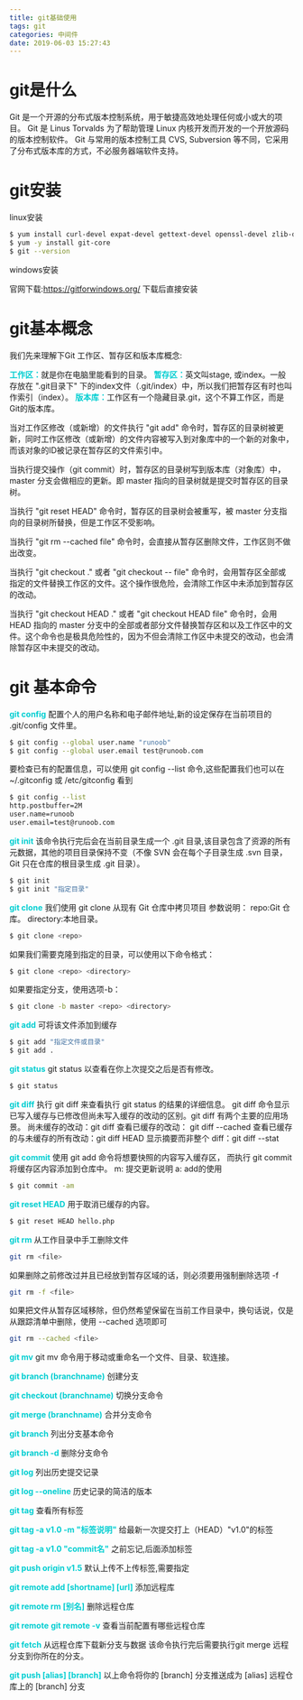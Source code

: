```yaml
---
title: git基础使用
tags: git
categories: 中间件
date: 2019-06-03 15:27:43
---
```


# git是什么
Git 是一个开源的分布式版本控制系统，用于敏捷高效地处理任何或小或大的项目。
Git 是 Linus Torvalds 为了帮助管理 Linux 内核开发而开发的一个开放源码的版本控制软件。
Git 与常用的版本控制工具 CVS, Subversion 等不同，它采用了分布式版本库的方式，不必服务器端软件支持。

# git安装
linux安装

``` bash
$ yum install curl-devel expat-devel gettext-devel openssl-devel zlib-devel
$ yum -y install git-core
$ git --version
```
windows安装

官网下载:https://gitforwindows.org/ 下载后直接安装

# git基本概念
我们先来理解下Git 工作区、暂存区和版本库概念:

<font color=DarkTurquoise>**工作区：**</font>就是你在电脑里能看到的目录。
<font color=DarkTurquoise>**暂存区：**</font>英文叫stage, 或index。一般存放在 ".git目录下" 下的index文件（.git/index）中，所以我们把暂存区有时也叫作索引（index）。
<font color=DarkTurquoise>**版本库：**</font>工作区有一个隐藏目录.git，这个不算工作区，而是Git的版本库。

当对工作区修改（或新增）的文件执行 "git add" 命令时，暂存区的目录树被更新，同时工作区修改（或新增）的文件内容被写入到对象库中的一个新的对象中，而该对象的ID被记录在暂存区的文件索引中。

当执行提交操作（git commit）时，暂存区的目录树写到版本库（对象库）中，master 分支会做相应的更新。即 master 指向的目录树就是提交时暂存区的目录树。

当执行 "git reset HEAD" 命令时，暂存区的目录树会被重写，被 master 分支指向的目录树所替换，但是工作区不受影响。

当执行 "git rm --cached file" 命令时，会直接从暂存区删除文件，工作区则不做出改变。

当执行 "git checkout ." 或者 "git checkout -- file" 命令时，会用暂存区全部或指定的文件替换工作区的文件。这个操作很危险，会清除工作区中未添加到暂存区的改动。

当执行 "git checkout HEAD ." 或者 "git checkout HEAD file" 命令时，会用 HEAD 指向的 master 分支中的全部或者部分文件替换暂存区和以及工作区中的文件。这个命令也是极具危险性的，因为不但会清除工作区中未提交的改动，也会清除暂存区中未提交的改动。

# git 基本命令
<font color=DarkTurquoise>**git config**</font>
配置个人的用户名称和电子邮件地址,新的设定保存在当前项目的 .git/config 文件里。

``` bash
$ git config --global user.name "runoob"
$ git config --global user.email test@runoob.com
```
要检查已有的配置信息，可以使用 git config --list 命令,这些配置我们也可以在 ~/.gitconfig 或 /etc/gitconfig 看到

``` bash
$ git config --list
http.postbuffer=2M
user.name=runoob
user.email=test@runoob.com
```
<font color=DarkTurquoise>**git init**</font>
该命令执行完后会在当前目录生成一个 .git 目录,该目录包含了资源的所有元数据，其他的项目目录保持不变（不像 SVN 会在每个子目录生成 .svn 目录，Git 只在仓库的根目录生成 .git 目录）。

``` bash
$ git init
$ git init "指定目录"
```
<font color=DarkTurquoise>**git clone**</font>
我们使用 git clone 从现有 Git 仓库中拷贝项目
参数说明：
repo:Git 仓库。
directory:本地目录。
``` bash
$ git clone <repo>
```
如果我们需要克隆到指定的目录，可以使用以下命令格式：

``` bash
$ git clone <repo> <directory>
```
如果要指定分支，使用选项-b：

``` bash
$ git clone -b master <repo> <directory>
```
<font color=DarkTurquoise>**git add**</font>
可将该文件添加到缓存

``` bash
$ git add "指定文件或目录"
$ git add .
```
<font color=DarkTurquoise>**git status**</font>
git status 以查看在你上次提交之后是否有修改。

``` bash
$ git status
```
 <font color=DarkTurquoise>**git diff**</font>
执行 git diff 来查看执行 git status 的结果的详细信息。
git diff 命令显示已写入缓存与已修改但尚未写入缓存的改动的区别。git diff 有两个主要的应用场景。
尚未缓存的改动：git diff
查看已缓存的改动： git diff --cached
查看已缓存的与未缓存的所有改动：git diff HEAD
显示摘要而非整个 diff：git diff --stat

 <font color=DarkTurquoise>**git commit**</font>
 使用 git add 命令将想要快照的内容写入缓存区， 而执行 git commit 将缓存区内容添加到仓库中。
 m: 提交更新说明
 a: add的使用
``` bash
$ git commit -am
```
 <font color=DarkTurquoise>**git reset HEAD**</font>
用于取消已缓存的内容。

``` bash
$ git reset HEAD hello.php 
```
 <font color=DarkTurquoise>**git rm**</font>
 从工作目录中手工删除文件

``` bash
git rm <file>
```
如果删除之前修改过并且已经放到暂存区域的话，则必须要用强制删除选项 -f

``` bash
git rm -f <file>
```
如果把文件从暂存区域移除，但仍然希望保留在当前工作目录中，换句话说，仅是从跟踪清单中删除，使用 --cached 选项即可

``` bash
git rm --cached <file>
```
 <font color=DarkTurquoise>**git mv**</font>
git mv 命令用于移动或重命名一个文件、目录、软连接。

 <font color=DarkTurquoise>**git branch (branchname)**</font>
 创建分支

 <font color=DarkTurquoise>**git checkout (branchname)**</font>
切换分支命令

 <font color=DarkTurquoise>**git merge (branchname)**</font>
合并分支命令

 <font color=DarkTurquoise>**git branch**</font>
列出分支基本命令

 <font color=DarkTurquoise>**git branch -d**</font>
删除分支命令

 <font color=DarkTurquoise>**git log**</font>
列出历史提交记录

 <font color=DarkTurquoise>**git log --oneline**</font>
 历史记录的简洁的版本

<font color=DarkTurquoise>**git tag** </font>
查看所有标签

<font color=DarkTurquoise>**git tag -a v1.0 -m "标签说明"**</font>
给最新一次提交打上（HEAD）"v1.0"的标签

<font color=DarkTurquoise>**git tag -a v1.0 "commit名"**</font>
之前忘记,后面添加标签

<font color=DarkTurquoise>**git push origin v1.5**</font>
默认上传不上传标签,需要指定

<font color=DarkTurquoise>**git remote add [shortname] [url]**</font>
添加远程库

<font color=DarkTurquoise>**git remote rm [别名]**</font>
删除远程仓库

<font color=DarkTurquoise>**git remote**</font>
<font color=DarkTurquoise>**git remote -v**</font>
查看当前配置有哪些远程仓库

<font color=DarkTurquoise>**git fetch**</font>
从远程仓库下载新分支与数据
该命令执行完后需要执行git merge 远程分支到你所在的分支。

<font color=DarkTurquoise>**git push [alias] [branch]**</font>
以上命令将你的 [branch] 分支推送成为 [alias] 远程仓库上的 [branch] 分支

